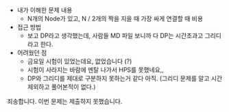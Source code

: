 * 내가 이해한 문제 내용
  * N개의 Node가 있고, N / 2개의 짝을 지을 때 가장 싸게 연결할 때 비용
* 접근 방법
  * 보고 DP라고 생각했는데, 사람들 MD 파일 보니까 다 DP는 시간초과고 그리디라고 한다.
* 어려웠던 점
  * 금요일 시험이 있었는데요, 없었습니다 (?)
  * 시험이 사라지는 바람에 멘탈 나가서 HPS를 못했네요,,
  * DP와 그리디를 제대로 구분하지 못하는거 같다 아직. (그리디 문제를 알고 시간 제외하고 풀어본적이 없다.)
 
죄송합니다. 이번 문제는 제출하지 못했습니다.
